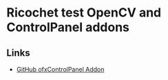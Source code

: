 # Ricochet test OpenCV and ControlPanel addons

## Links

- [GitHub ofxControlPanel Addon](https://github.com/ofTheo/ofxControlPanel)
